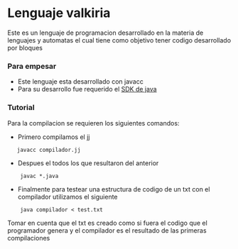 # Lenguaje valkiria
Este es un lenguaje de programacion desarrollado en la materia de lenguajes y automatas el cual tiene como objetivo tener codigo desarrollado por bloques

### Para empesar 

  - Este lenguaje esta desarrollado con javacc
  - Para su desarrollo fue requerido el [SDK de java](https://www.oracle.com/java/technologies/downloads/)

### Tutorial

 Para la compilacion se requieren los siguientes comandos:
 
  - Primero compilamos el jj
 ```
    javacc compilador.jj
 ```
 
  - Despues el todos los que resultaron del anterior
```
    javac *.java
```

  - Finalmente para testear una estructura de codigo de un txt con el compilador utilizamos el siguiente
```
    java compilador < test.txt
```
Tomar en cuenta que el txt es creado como si fuera el codigo que el programador genera y el compilador es el resultado de las primeras compilaciones
